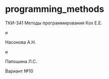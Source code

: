 # programming_methods
ТКИ-341 Методы программирования
Кох Е.Е. 

и

Насонова А.Н. 

и

Папошина Л.С.


Вариант №10
